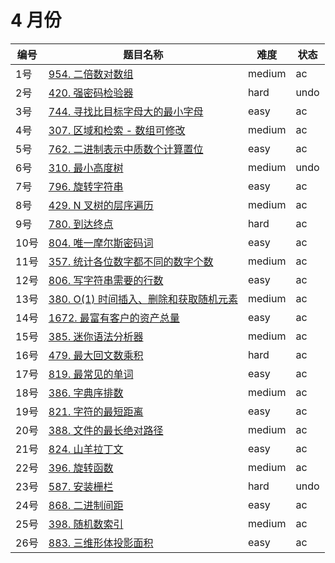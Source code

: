 # 4 月份

**编号**|**题目名称**|**难度**|**状态**
--------|------------|--------|--------
1号|[954. 二倍数对数组](./第1题%20954.%20二倍数对数组)|medium|ac
2号|[420. 强密码检验器](./第2题%20954.%20强密码检验器)|hard|undo
3号|[744. 寻找比目标字母大的最小字母](./第3题%20744.%20寻找比目标字母大的最小字母)|easy|ac
4号|[307. 区域和检索 - 数组可修改](./第4题%20307.%20区域和检索%20-%20数组可修改)|medium|ac
5号|[762. 二进制表示中质数个计算置位](./第5题%20762.%20二进制表示中质数个计算置位)|easy|ac
6号|[310. 最小高度树](./第6题%20310.%20最小高度树)|medium|undo
7号|[796. 旋转字符串](./第7题%20796.%20旋转字符串)|easy|ac
8号|[429. N 叉树的层序遍历](./第8题%20429.%20N%20叉树的层序遍历)|medium|ac
9号|[780. 到达终点](./第9题%20780.%20到达终点)|hard|ac
10号|[804. 唯一摩尔斯密码词](./第10题%20804.%20唯一摩尔斯密码词)|easy|ac
11号|[357. 统计各位数字都不同的数字个数](./第11题%20357.%20统计各位数字都不同的数字个数)|medium|ac
12号|[806. 写字符串需要的行数](./第12题%20806.%20写字符串需要的行数)|easy|ac
13号|[380. O(1) 时间插入、删除和获取随机元素](./第12题%20380.%20O(1)%20时间插入、删除和获取随机元素)|medium|ac
14号|[1672. 最富有客户的资产总量](./第14题%201672.%20最富有客户的资产总量)|easy|ac
15号|[385. 迷你语法分析器](./第15题%20385.%20迷你语法分析器)|medium|ac
16号|[479. 最大回文数乘积](./第16题%20479.%20最大回文数乘积)|hard|ac
17号|[819. 最常见的单词](./第17题%20819.%20最常见的单词)|easy|ac
18号|[386. 字典序排数](./第18题%20386.%20字典序排数)|medium|ac
19号|[821. 字符的最短距离](./第19题%20821.%20字符的最短距离)|easy|ac
20号|[388. 文件的最长绝对路径](./第20题%20388.%20文件的最长绝对路径)|medium|ac
21号|[824. 山羊拉丁文](./第21题%20824.%20山羊拉丁文)|easy|ac
22号|[396. 旋转函数](./第22题%20396.%20旋转函数)|medium|ac
23号|[587. 安装栅栏](./第23题%20396.%20安装栅栏)|hard|undo
24号|[868. 二进制间距](./第24题%20868.%20二进制间距)|easy|ac
25号|[398. 随机数索引](./第25题%20398.%20随机数索引)|medium|ac
26号|[883. 三维形体投影面积](./第26题%20883.%20三维形体投影面积)|easy|ac
